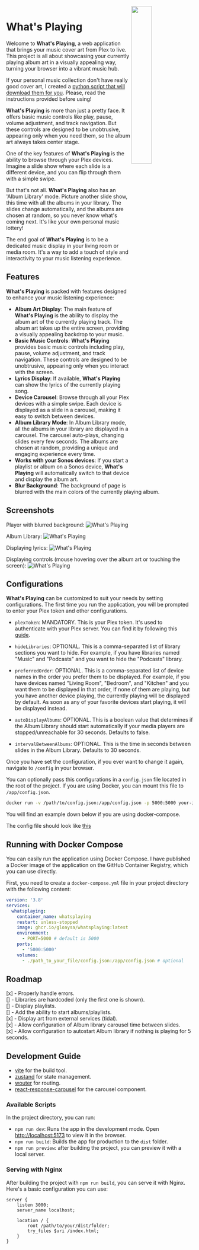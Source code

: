 
<img align="right" width="33%" src="./logo.png"> 
<h1>What's Playing</h1>

Welcome to **What's Playing**, a web application that brings your music cover art from Plex to live. This project is all about showcasing your currently playing album art in a visually appealing way, turning your browser into a vibrant music hub.

If your personal music collection don't have really good cover art, I created a [python script that will download them for you](https://github.com/gloaysa/whatsplaying/wiki/How-to-get-high-quality-covers-for-all-your-music). Please, read the instructions provided before using!

**What's Playing** is more than just a pretty face. It offers basic music controls like play, pause, volume adjustment, and track navigation. But these controls are designed to be unobtrusive, appearing only when you need them, so the album art always takes center stage.

One of the key features of **What's Playing** is the ability to browse through your Plex devices. Imagine a slide show where each slide is a different device, and you can flip through them with a simple swipe.

But that's not all. **What's Playing** also has an 'Album Library' mode. Picture another slide show, this time with all the albums in your library. The slides change automatically, and the albums are chosen at random, so you never know what's coming next. It's like your own personal music lottery!

The end goal of **What's Playing** is to be a dedicated music display in your living room or media room. It's a way to add a touch of style and interactivity to your music listening experience.

## Features

**What's Playing** is packed with features designed to enhance your music listening experience:

- **Album Art Display**: The main feature of **What's Playing** is the ability to display the album art of the currently playing track. 
The album art takes up the entire screen, providing a visually appealing backdrop to your music.
- **Basic Music Controls**: **What's Playing** provides basic music controls including play, pause, volume adjustment, and track navigation.
These controls are designed to be unobtrusive, appearing only when you interact with the screen.
- **Lyrics Display**: If available, **What's Playing** can show the lyrics of the currently playing song.
- **Device Carousel**: Browse through all your Plex devices with a simple swipe. 
Each device is displayed as a slide in a carousel, making it easy to switch between devices.
- **Album Library Mode**: In Album Library mode, all the albums in your library are displayed in a carousel.
The carousel auto-plays, changing slides every few seconds. The albums are chosen at random, providing a unique and engaging experience every time.
- **Works with your Sonos devices**: If you start a playlist or album on a Sonos device, **What's Playing** will automatically switch to that device and display the album art.
- **Blur Background**: The background of page is blurred with the main colors of the currently playing album.

## Screenshots

Player with blurred background:
![What's Playing](./example_player.png)

Album Library:
![What's Playing](./example_album.png)

Displaying lyrics:
![What's Playing](./example_lyrics.png)

Displaying controls (mouse hovering over the album art or touching the screen):
![What's Playing](./example_controls.png)

## Configurations

**What's Playing** can be customized to suit your needs by setting configurations.
The first time you run the application, you will be prompted to enter your Plex token and other configurations.

- `plexToken`: MANDATORY. This is your Plex token. It's used to authenticate with your Plex server. 
You can find it by following this [guide](https://support.plex.tv/articles/204059436-finding-an-authentication-token-x-plex-token/).

- `hideLibraries`: OPTIONAL. This is a comma-separated list of library sections you want to hide.
For example, if you have libraries named "Music" and "Podcasts" and you want to hide the "Podcasts" library.

- `preferredOrder`: OPTIONAL. This is a comma-separated list of device names in the order you prefer them to be displayed.
For example, if you have devices named "Living Room", "Bedroom", and "Kitchen" and you want them to be displayed in that order,
If none of them are playing, but you have another device playing,
the currently playing will be displayed by default. As soon as any of your favorite devices start playing, it will be displayed instead.

- `autoDisplayAlbums`: OPTIONAL. This is a boolean value that determines if the Album Library should start 
automatically if your media players are stopped/unreachable for 30 seconds. Defaults to false.

- `intervalBetweenAlbums`: OPTIONAL. This is the time in seconds between slides in the Album Library. Defaults to 30 seconds.

Once you have set the configuration, if you ever want to change it again, navigate to `/config` in your browser.

You can optionally pass this configurations in a `config.json` file located in the root of the project. If you are using
Docker, you can mount this file to `/app/config.json`.

```bash
docker run -v /path/to/config.json:/app/config.json -p 5000:5000 your-image-name
```

You will find an example down below if you are using docker-compose.

The config file should look like [this](./public/config.json)


## Running with Docker Compose

You can easily run the application using Docker Compose.
I have published a Docker image of the application on the GitHub Container Registry, which you can use directly.

First, you need to create a `docker-compose.yml` file in your project directory with the following content:

```yaml
version: '3.8'
services:
  whatsplaying:
    container_name: whatsplaying
    restart: unless-stopped
    image: ghcr.io/gloaysa/whatsplaying:latest
    environment:
      - PORT=5000 # default is 5000
    ports:
      - '5000:5000'
    volumes:
      - ./path_to_your_file/config.json:/app/config.json # optional
```

## Roadmap
[x] - Properly handle errors.  
[] - Libraries are hardcoded (only the first one is shown).  
[] - Display playlists.  
[] - Add the ability to start albums/playlists.  
[x] - Display art from external services (tidal).  
[x] - Allow configuration of Album library carousel time between slides.  
[x] - Allow configuration to autostart Album library if nothing is playing for 5 seconds.  

## Development Guide

- [vite](https://vitejs.dev/) for the build tool.
- [zustand](https://github.com/pmndrs/zustand) for state management.
- [wouter](https://github.com/molefrog/wouter) for routing.
- [react-response-carousel](https://github.com/leandrowd/react-responsive-carousel) for the carousel component.

### Available Scripts

In the project directory, you can run:

- `npm run dev`: Runs the app in the development mode. Open [http://localhost:5173](http://localhost:5173) to view it in the browser.
- `npm run build`: Builds the app for production to the `dist` folder.
- `npm run preview`: after building the project, you can preview it with a local server.

### Serving with Nginx

After building the project with `npm run build`, you can serve it with Nginx. Here's a basic configuration you can use:

```nginx
server {
    listen 3000;
    server_name localhost;

    location / {
        root /path/to/your/dist/folder;
        try_files $uri /index.html;
    }
}
```
